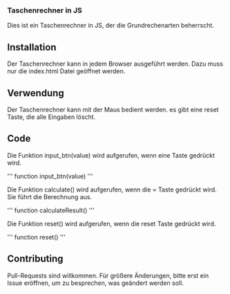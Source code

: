 ### Taschenrechner in JS

Dies ist ein Taschenrechner in JS, der die Grundrechenarten beherrscht.


## Installation

Der Taschenrechner kann in jedem Browser ausgeführt werden.
Dazu muss nur die index.html Datei geöffnet werden.

## Verwendung

Der Taschenrechner kann mit der Maus bedient werden.
es gibt eine reset Taste, die alle Eingaben löscht.

## Code

Die Funktion input_btn(value) wird aufgerufen, wenn eine Taste gedrückt wird.

'''
function input_btn(value)
'''

Die Funktion calculate() wird aufgerufen, wenn die = Taste gedrückt wird. Sie führt die Berechnung aus.

'''
function calculateResult()
'''

Die Funktion reset() wird aufgerufen, wenn die reset Taste gedrückt wird.

'''
function reset()
'''

## Contributing
Pull-Requests sind willkommen. Für größere Änderungen, bitte erst ein Issue eröffnen, um zu besprechen, was geändert werden soll.




